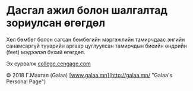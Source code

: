 # Дасгал ажил болон шалгалтад зориулсан өгөгдөл

Хөл бөмбөг болон сагсан бөмбөгийн мэргэжлийн тамирчдаас энгийн санамсаргүй түүврийн аргаар цуглуулсан тамирчдын биеийн өндрийн (feet) мэдээлэл бүхий өгөгдөл.

Эх сурвалж [college.cengage.com](http://college.cengage.com/mathematics/brase/understandable_statistics/7e/students/datasets/tvis/frames/frame.html)

© 2018 Г.Махгал (Galaa) [www.galaa.mn](http://galaa.mn/ "Galaa's Personal Page")
